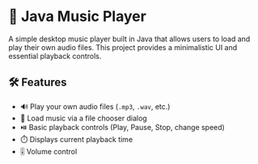 # 🎵 Java Music Player

A simple desktop music player built in Java that allows users to load and play their own audio files. This project provides a minimalistic UI and essential playback controls.



## 🛠 Features

- 🔊 Play your own audio files (`.mp3`, `.wav`, etc.)
- 📂 Load music via a file chooser dialog
- ⏯️ Basic playback controls (Play, Pause, Stop, change speed)
- ⏱️ Displays current playback time
- 🎚️ Volume control
